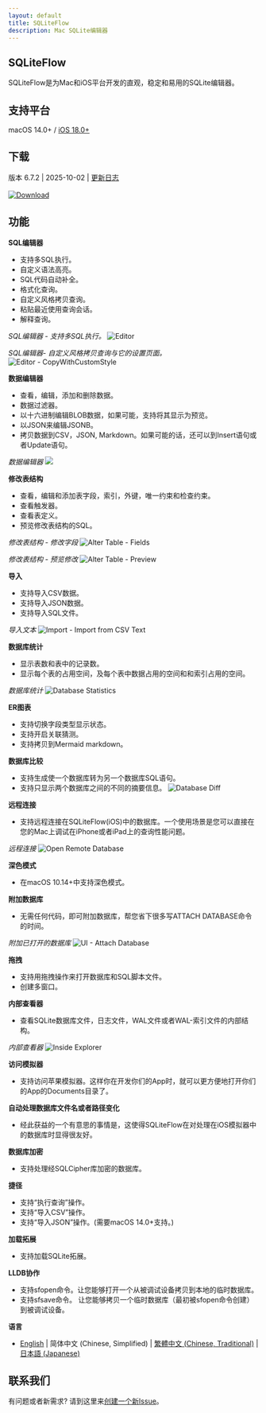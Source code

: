 ```yaml
---
layout: default
title: SQLiteFlow
description: Mac SQLite编辑器
---
```


## SQLiteFlow
SQLiteFlow是为Mac和iOS平台开发的直观，稳定和易用的SQLite编辑器。

## 支持平台
macOS 14.0+ / [iOS 18.0+](iOS)

## 下载
版本 6.7.2 | 2025-10-02 | <a href="ReleaseNotes" target="_blank">更新日志</a>
<br/><br/>[![Download](macOS/DownloadOnTheMacAppStore.svg)](macappstores://itunes.apple.com/app/id1378587993)


## 功能

**SQL编辑器**

- 支持多SQL执行。
- 自定义语法高亮。
- SQL代码自动补全。
- 格式化查询。
- 自定义风格拷贝查询。
- 粘贴最近使用查询会话。
- 解释查询。

*SQL编辑器 - 支持多SQL执行。*
![Editor](macOS/Editor.png)

*SQL编辑器- 自定义风格拷贝查询与它的设置页面。*
![Editor - CopyWithCustomStyle](macOS/CopyWithCustomStyle.png)

**数据编辑器**

- 查看，编辑，添加和删除数据。
- 数据过滤器。
- 以十六进制编辑BLOB数据，如果可能，支持将其显示为预览。
- 以JSON来编辑JSONB。
- 拷贝数据到CSV，JSON, Markdown。如果可能的话，还可以到Insert语句或者Update语句。

*数据编辑器*
![](macOS/DataEditor.png)

**修改表结构**

- 查看，编辑和添加表字段，索引，外键，唯一约束和检查约束。
- 查看触发器。
- 查看表定义。
- 预览修改表结构的SQL。

*修改表结构 - 修改字段*
![Alter Table - Fields](macOS/AlterTable.png)

*修改表结构 - 预览修改*
![Alter Table - Preview](macOS/AlterPreview.png)

**导入**
- 支持导入CSV数据。
- 支持导入JSON数据。
- 支持导入SQL文件。

*导入文本*
![Import - Import from CSV Text](macOS/ImportFromCSV.png)

**数据库统计**
- 显示表数和表中的记录数。
- 显示每个表的占用空间，及每个表中数据占用的空间和和索引占用的空间。

*数据库统计*
![Database Statistics](macOS/Statistics.png)

**ER图表**
- 支持切换字段类型显示状态。
- 支持开启关联猜测。
- 支持拷贝到Mermaid markdown。

**数据库比较**
- 支持生成使一个数据库转为另一个数据库SQL语句。
- 支持只显示两个数据库之间的不同的摘要信息。
![Database Diff](macOS/DatabaseDiff.png)

**远程连接**
- 支持远程连接在SQLiteFlow(iOS)中的数据库。一个使用场景是您可以直接在您的Mac上调试在iPhone或者iPad上的查询性能问题。

*远程连接*
![Open Remote Database](macOS/RemoteConnect.png)

**深色模式**
- 在macOS 10.14+中支持深色模式。

**附加数据库**
- 无需任何代码，即可附加数据库，帮您省下很多写ATTACH DATABASE命令的时间。

*附加已打开的数据库*
![UI - Attach Database](macOS/AttachDatabase.png)

**拖拽**
- 支持用拖拽操作来打开数据库和SQL脚本文件。
- 创建多窗口。

**内部查看器**
- 查看SQLite数据库文件，日志文件，WAL文件或者WAL-索引文件的内部结构。

*内部查看器*
![Inside Explorer](macOS/InsideExplorer.png)

**访问模拟器**
- 支持访问苹果模拟器。这样你在开发你们的App时，就可以更方便地打开你们的App的Documents目录了。

**自动处理数据库文件名或者路径变化**
- 经此获益的一个有意思的事情是，这使得SQLiteFlow在对处理在iOS模拟器中的数据库时显得很友好。

**数据库加密**
- 支持处理经SQLCipher库加密的数据库。

**捷径**
- 支持“执行查询”操作。
- 支持“导入CSV”操作。
- 支持“导入JSON”操作。(需要macOS 14.0+支持。)

**加载拓展**
- 支持加载SQLite拓展。

**LLDB协作**
- 支持sfopen命令。让您能够打开一个从被调试设备拷贝到本地的临时数据库。
- 支持sfsave命令。 让您能够拷贝一个临时数据库（最初被sfopen命令创建）到被调试设备。

**语言**
- [English](/) \| 简体中文 (Chinese, Simplified) \| [繁體中文 (Chinese, Traditional)](/zh-Hant) \| [日本語 (Japanese)](/ja)

## 联系我们
有问题或者新需求? 请到这里来<a href="https://github.com/SQLiteFlow/SQLiteFlow-Issues/issues" target="_blank">创建一个新Issue</a>。

